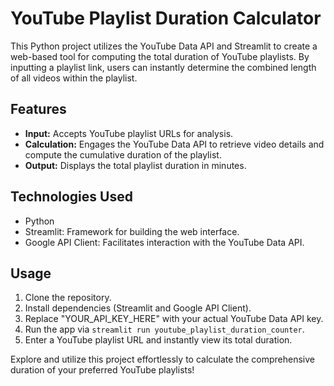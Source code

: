 # YouTube Playlist Duration Calculator

This Python project utilizes the YouTube Data API and Streamlit to create a web-based tool for computing the total duration of YouTube playlists. By inputting a playlist link, users can instantly determine the combined length of all videos within the playlist.

## Features

- **Input:** Accepts YouTube playlist URLs for analysis.
- **Calculation:** Engages the YouTube Data API to retrieve video details and compute the cumulative duration of the playlist.
- **Output:** Displays the total playlist duration in minutes.

## Technologies Used

- Python
- Streamlit: Framework for building the web interface.
- Google API Client: Facilitates interaction with the YouTube Data API.

## Usage

1. Clone the repository.
2. Install dependencies (Streamlit and Google API Client).
3. Replace "YOUR_API_KEY_HERE" with your actual YouTube Data API key.
4. Run the app via `streamlit run youtube_playlist_duration_counter`.
5. Enter a YouTube playlist URL and instantly view its total duration.

Explore and utilize this project effortlessly to calculate the comprehensive duration of your preferred YouTube playlists!

